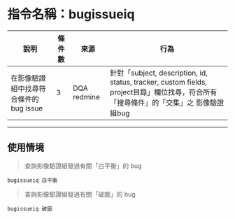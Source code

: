 # 指令名稱：bugissueiq

| 說明 | 條件數 | 來源 | 行為 |
| -| - | - | - |
|  在影像驗證組中找尋符合條件的bug issue | 3 | DQA redmine |針對「subject, description, id, status, tracker, custom fields, project目錄」欄位找尋，符合所有「搜尋條件」的「交集」之 影像驗證組bug|

***
## 使用情境 
>查詢影像驗證組發過有關「白平衡」的 bug

```
bugissueiq 白平衝
```
>查詢影像驗證組發過有關「破圖」的 bug

```
bugissueiq 破圖
```





































